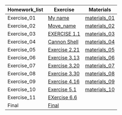 
Homework_list | Exercise  |   Materials    |
---|--- |--- |
Exercise_01 | [My name](http://note.youdao.com/noteshare?id=a73c1588c4e1a5cef64a5d8b3ce3ea03)  |[materials_01](https://raw.githubusercontent.com/wangqi19970224/computationalphysics_N2015301020060/master/Exercise_01.py)
Exercise_02 | [Move_name](http://note.youdao.com/noteshare?id=5796100379a642e09ba1eaff99654adf)  |[materials_02](https://raw.githubusercontent.com/wangqi19970224/computationalphysics_N2015301020060/master/Exercise_02.py)
Exercise_03  |[EXERCISE 1.1](http://note.youdao.com/noteshare?id=b451c1dddc72838af508ae201f6bb3b5) |  [materials_03](https://raw.githubusercontent.com/wangqi19970224/computationalphysics_N2015301020060/master/Exercise_03.py)
Exercise_04  |   [Cannon Shell](http://note.youdao.com/noteshare?id=5dde0e2a022409c5f34d8493fef75af2)   |  [materials_04](https://github.com/wangqi19970224/computationalphysics_N2015301020060/blob/master/Exercise_04.rar)
Exercise_05  |  [Exercise 2.21](http://note.youdao.com/noteshare?id=0b529bab01b393d6226d35e624bcb8ce)|   [materials_05](https://raw.githubusercontent.com/wangqi19970224/computationalphysics_N2015301020060/master/Exercise_05.py)
Exercise_06  |  [Exercise 3.13](http://note.youdao.com/noteshare?id=b4940da60e3cd84736808662aa94c67e)  |[materials_06](https://raw.githubusercontent.com/wangqi19970224/computationalphysics_N2015301020060/master/Materials_06.py)
Exercise_07  |  [Exercise 3.20](http://note.youdao.com/noteshare?id=db73f93f13fcdd90a804b32fc198e662)  |  [materials_07]()
Exercise_08  |   [Exercise 3.30]()  |  [materials_08]()
Exercise_09  |[Exercise 4.16](http://note.youdao.com/noteshare?id=6f46baaa7f0f3641818777c50173e73b)  |  [materials_09](https://github.com/wangqi19970224/computationalphysics_N2015301020060/blob/master/materials_09.py)
Exercise_10  |  [Exercise 5.1]()   |   [materials_10]()
Exercise_11   |   [EXercise 6.6](http://note.youdao.com/noteshare?id=49d052d7f7893e2d71eec8dd33b05cde)
Final  |   [Final](http://note.youdao.com/noteshare?id=8468b903c493201e359cfb34690092b8)
